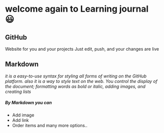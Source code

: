 # welcome again to Learning journal :smiley:
## GitHub
Website for you and your projects Just edit, push, and your changes are live

## Markdown 
*it is a easy-to-use syntax for styling all forms of writing on the GitHub platform.
also it is a way to style text on the web. You control the display of the document; formatting words as bold or italic, adding images, and creating lists*
##### By Markdown you can 
- Add image
- Add link
- Order items and many more options..
